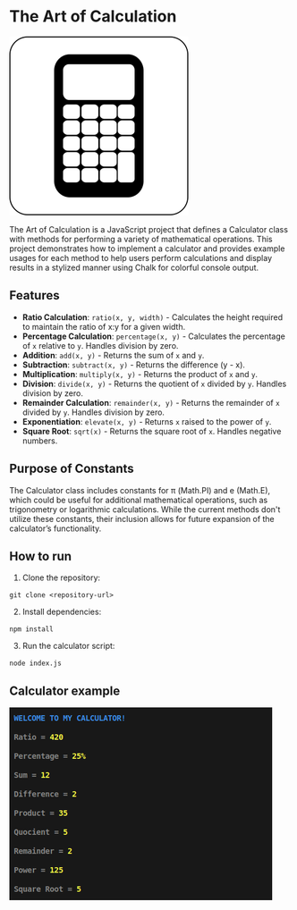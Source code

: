 # The Art of Calculation

![calculator img](/img/calculator-icon-10.png)

The Art of Calculation is a JavaScript project that defines a Calculator class with methods for performing a variety of mathematical operations. This project demonstrates how to implement a calculator and provides example usages for each method to help users perform calculations and display results in a stylized manner using Chalk for colorful console output.

## Features

- **Ratio Calculation**: `ratio(x, y, width)` - Calculates the height required to maintain the ratio of x:y for a given width.
- **Percentage Calculation**: `percentage(x, y)` - Calculates the percentage of `x` relative to `y`. Handles division by zero.
- **Addition**: `add(x, y)` - Returns the sum of `x` and `y`.
- **Subtraction**: `subtract(x, y)` - Returns the difference (y - x).
- **Multiplication**: `multiply(x, y)` - Returns the product of `x` and `y`.
- **Division**: `divide(x, y)` - Returns the quotient of `x` divided by `y`. Handles division by zero.
- **Remainder Calculation**: `remainder(x, y)` - Returns the remainder of `x` divided by `y`. Handles division by zero.
- **Exponentiation**: `elevate(x, y)` - Returns `x` raised to the power of `y`.
- **Square Root**: `sqrt(x)` - Returns the square root of `x`. Handles negative numbers.

## Purpose of Constants

The Calculator class includes constants for π (Math.PI) and e (Math.E), which could be useful for additional mathematical operations, such as trigonometry or logarithmic calculations. While the current methods don't utilize these constants, their inclusion allows for future expansion of the calculator’s functionality.

## How to run

1. Clone the repository:

```bach 
git clone <repository-url>
```
2. Install dependencies:
```bach 
npm install
```
3. Run the calculator script:
```bach 
node index.js
```

## Calculator example

![calculator example](/img/calculator-example.png)